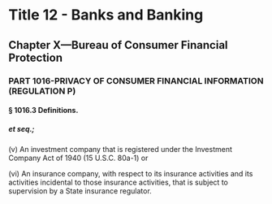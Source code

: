 
# Title 12 - Banks and Banking
## Chapter X—Bureau of Consumer Financial Protection
### PART 1016-PRIVACY OF CONSUMER FINANCIAL INFORMATION (REGULATION P)
#### § 1016.3 Definitions.
##### et seq.;

(v) An investment company that is registered under the Investment Company Act of 1940 (15 U.S.C. 80a-1) or

(vi) An insurance company, with respect to its insurance activities and its activities incidental to those insurance activities, that is subject to supervision by a State insurance regulator.
